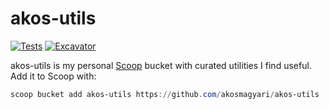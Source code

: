 # akos-utils

[![Tests](https://github.com/akosmagyari/akos-utils/actions/workflows/ci.yml/badge.svg)](https://github.com/akosmagyari/akos-utils/actions/workflows/ci.yml) [![Excavator](https://github.com/akosmagyari/akos-utils/actions/workflows/excavator.yml/badge.svg)](https://github.com/akosmagyari/akos-utils/actions/workflows/excavator.yml)

akos-utils is my personal [Scoop](https://scoop.sh/) bucket with curated utilities I find useful. Add it to Scoop with:
```powershell
scoop bucket add akos-utils https://github.com/akosmagyari/akos-utils
```
